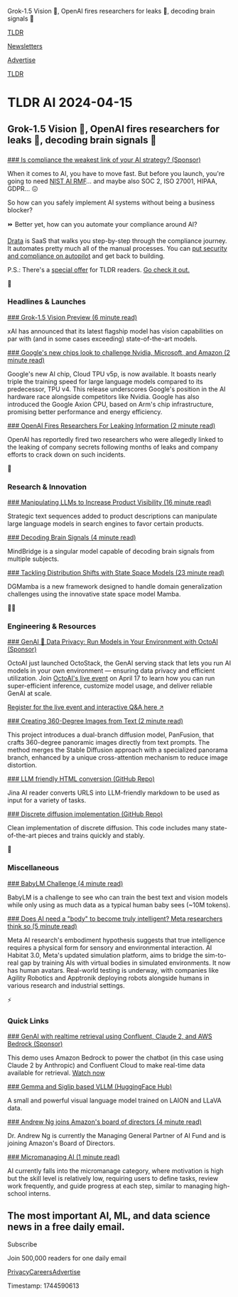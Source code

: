 Grok-1.5 Vision 👀, OpenAI fires researchers for leaks 🛑, decoding brain signals 🧠

[TLDR](/)

[Newsletters](/newsletters)

[Advertise](https://advertise.tldr.tech/)

[TLDR](/)

# TLDR AI 2024-04-15

## Grok-1.5 Vision 👀, OpenAI fires researchers for leaks 🛑, decoding brain signals 🧠

### 

[### Is compliance the weakest link of your AI strategy? (Sponsor)](https://try.drata.com/tldr?utm_campaign=DR_cap_tldr_all_sec-it_none_none_AMS_USCA_demo_requestdemo&amp;utm_source=tldrai&amp;utm_medium=paidnewsletter&amp;utm_content=request-demo_txt_v1&amp;utm_term=USCA_all_sec-it_none_none)

When it comes to AI, you have to move fast. But before you launch, you're going to need [NIST AI RMF](https://try.drata.com/tldr?utm_campaign=DR_cap_tldr_all_sec-it_none_none_AMS_USCA_demo_requestdemo&utm_source=tldrai&utm_medium=paidnewsletter&utm_content=request-demo_txt_v1&utm_term=USCA_all_sec-it_none_none)… and maybe also SOC 2, ISO 27001, HIPAA, GDPR… 😖

So how can you safely implement AI systems without being a business blocker?

⏩ Better yet, how can you automate your compliance around AI?

[Drata](https://try.drata.com/tldr?utm_campaign=DR_cap_tldr_all_sec-it_none_none_AMS_USCA_demo_requestdemo&utm_source=tldrai&utm_medium=paidnewsletter&utm_content=request-demo_txt_v1&utm_term=USCA_all_sec-it_none_none) is SaaS that walks you step-by-step through the compliance journey. It automates pretty much all of the manual processes. You can [put security and compliance on autopilot](https://try.drata.com/tldr?utm_campaign=DR_cap_tldr_all_sec-it_none_none_AMS_USCA_demo_requestdemo&utm_source=tldrai&utm_medium=paidnewsletter&utm_content=request-demo_txt_v1&utm_term=USCA_all_sec-it_none_none) and get back to building.

P.S.: There's a [special offer](https://try.drata.com/tldr?utm_campaign=DR_cap_tldr_all_sec-it_none_none_AMS_USCA_demo_requestdemo&utm_source=tldrai&utm_medium=paidnewsletter&utm_content=request-demo_txt_v1&utm_term=USCA_all_sec-it_none_none) for TLDR readers. [Go check it out](https://try.drata.com/tldr?utm_campaign=DR_cap_tldr_all_sec-it_none_none_AMS_USCA_demo_requestdemo&utm_source=tldrai&utm_medium=paidnewsletter&utm_content=request-demo_txt_v1&utm_term=USCA_all_sec-it_none_none)[.](https://drata.com/partner/tldr?utm_source=tldr&utm_medium=newsletter&utm_campaign=DR_capture_tldr_all_ros_NA&utm_content=request_a_demo&utm_term=text)

🚀

### Headlines & Launches

[### Grok-1.5 Vision Preview (6 minute read)](https://x.ai/blog/grok-1.5v?utm_source=tldrai)

xAI has announced that its latest flagship model has vision capabilities on par with (and in some cases exceeding) state-of-the-art models.

[### Google's new chips look to challenge Nvidia, Microsoft, and Amazon (2 minute read)](https://qz.com/google-ai-chip-nvidia-axion-arm-microsoft-1851397201?utm_source=tldrai)

Google's new AI chip, Cloud TPU v5p, is now available. It boasts nearly triple the training speed for large language models compared to its predecessor, TPU v4. This release underscores Google's position in the AI hardware race alongside competitors like Nvidia. Google has also introduced the Google Axion CPU, based on Arm's chip infrastructure, promising better performance and energy efficiency.

[### OpenAI Fires Researchers For Leaking Information (2 minute read)](https://futurism.com/the-byte/openai-fires-researchers-leaks?utm_source=tldrai)

OpenAI has reportedly fired two researchers who were allegedly linked to the leaking of company secrets following months of leaks and company efforts to crack down on such incidents.

🧠

### Research & Innovation

[### Manipulating LLMs to Increase Product Visibility (16 minute read)](https://arxiv.org/abs/2404.07981v1?utm_source=tldrai)

Strategic text sequences added to product descriptions can manipulate large language models in search engines to favor certain products.

[### Decoding Brain Signals (4 minute read)](https://littlepure2333.github.io/MindBridge/?utm_source=tldrai)

MindBridge is a singular model capable of decoding brain signals from multiple subjects.

[### Tackling Distribution Shifts with State Space Models (23 minute read)](https://arxiv.org/abs/2404.07794v1?utm_source=tldrai)

DGMamba is a new framework designed to handle domain generalization challenges using the innovative state space model Mamba.

👨‍💻

### Engineering & Resources

[### GenAI 🤝 Data Privacy: Run Models in Your Environment with OctoAI (Sponsor)](https://octo.ai/cp/genai-in-your-environment/?utm_source=tldr&amp;utm_medium=newsletter&amp;utm_campaign=octostack-webinar)

OctoAI just launched OctoStack, the GenAI serving stack that lets you run AI models in your own environment — ensuring data privacy and efficient utilization. Join [OctoAI's live event](https://octo.ai/cp/genai-in-your-environment/?utm_source=tldr&utm_medium=newsletter&utm_campaign=octostack-webinar) on April 17 to learn how you can run super-efficient inference, customize model usage, and deliver reliable GenAI at scale.

[Register for the live event and interactive Q&A here ↗️](https://octo.ai/cp/genai-in-your-environment/?utm_source=tldr&utm_medium=newsletter&utm_campaign=octostack-webinar)

[### Creating 360-Degree Images from Text (2 minute read)](https://chengzhag.github.io/publication/panfusion/?utm_source=tldrai)

This project introduces a dual-branch diffusion model, PanFusion, that crafts 360-degree panoramic images directly from text prompts. The method merges the Stable Diffusion approach with a specialized panorama branch, enhanced by a unique cross-attention mechanism to reduce image distortion.

[### LLM friendly HTML conversion (GitHub Repo)](https://github.com/jina-ai/reader/?utm_source=tldrai)

Jina AI reader converts URLS into LLM-friendly markdown to be used as input for a variety of tasks.

[### Discrete diffusion implementation (GitHub Repo)](https://github.com/cloneofsimo/d3pm?utm_source=tldrai)

Clean implementation of discrete diffusion. This code includes many state-of-the-art pieces and trains quickly and stably.

🎁

### Miscellaneous

[### BabyLM Challenge (4 minute read)](https://babylm.github.io/?utm_source=tldrai)

BabyLM is a challenge to see who can train the best text and vision models while only using as much data as a typical human baby sees (~10M tokens).

[### Does AI need a "body" to become truly intelligent? Meta researchers think so (5 minute read)](https://www.freethink.com/robots-ai/embodied-ai?utm_source=tldrai)

Meta AI research's embodiment hypothesis suggests that true intelligence requires a physical form for sensory and environmental interaction. AI Habitat 3.0, Meta's updated simulation platform, aims to bridge the sim-to-real gap by training AIs with virtual bodies in simulated environments. It now has human avatars. Real-world testing is underway, with companies like Agility Robotics and Apptronik deploying robots alongside humans in various research and industrial settings.

⚡️

### Quick Links

[### GenAI with realtime retrieval using Confluent, Claude 2, and AWS Bedrock (Sponsor)](https://www.confluent.io/resources/demo/build-a-scalable-genai-chatbot-with-amazon-bedrock-and-confluent-cloud/?utm_source=tldr-devops&amp;utm_campaign=20240404)

This demo uses Amazon Bedrock to power the chatbot (in this case using Claude 2 by Anthropic) and Confluent Cloud to make real-time data available for retrieval. [Watch now](https://www.confluent.io/resources/demo/build-a-scalable-genai-chatbot-with-amazon-bedrock-and-confluent-cloud/?utm_source=tldr-devops&utm_campaign=20240404)

[### Gemma and Siglip based VLLM (HuggingFace Hub)](https://huggingface.co/Tensoic/Cerule-v0.1?utm_source=tldrai)

A small and powerful visual language model trained on LAION and LLaVA data.

[### Andrew Ng joins Amazon's board of directors (4 minute read)](https://www.aboutamazon.com/news/company-news/dr-andrew-ng-joins-amazon-board-of-directors?utm_source=tldrai)

Dr. Andrew Ng is currently the Managing General Partner of AI Fund and is joining Amazon's Board of Directors.

[### Micromanaging AI (1 minute read)](https://tomtunguz.com/micromanaging-ai/?utm_source=tldrai)

AI currently falls into the micromanage category, where motivation is high but the skill level is relatively low, requiring users to define tasks, review work frequently, and guide progress at each step, similar to managing high-school interns.

## The most important AI, ML, and data science news in a free daily email.

Subscribe

Join 500,000 readers for one daily email

[Privacy](/privacy)[Careers](https://jobs.ashbyhq.com/tldr.tech)[Advertise](/ai/advertise)

Timestamp: 1744590613